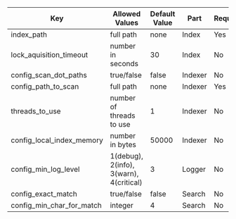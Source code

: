 | Key      | Allowed Values      | Default Value      | Part      | Required      |
| ------------- | ------------- | ------------- | ------------- | ------------- |
| index_path | full path | none | Index | Yes |
| lock_aquisition_timeout | number in seconds | 30 | Index | No |
| config_scan_dot_paths | true/false | false | Indexer | No |
| config_path_to_scan | full path | none | Indexer | Yes |
| threads_to_use | number of threads to use | 1 | Indexer | No |
| config_local_index_memory | number in bytes | 50000 | Indexer | No |
| config_min_log_level | 1(debug), 2(info), 3(warn), 4(critical) | 3 | Logger | No |
| config_exact_match | true/false | false | Search | No |
| config_min_char_for_match | integer | 4 | Search | No |
